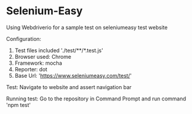 # Selenium-Easy
Using Webdriverio for a sample test on seleniumeasy test website

Configuration:
1. Test files included './test/**/*.test.js'
2. Browser used: Chrome
3. Framework: mocha
4. Reporter: dot
5. Base Url: 'https://www.seleniumeasy.com/test/'

Test: Navigate to website and assert navigation bar

Running test: Go to the repository in Command Prompt and run command 'npm test'
